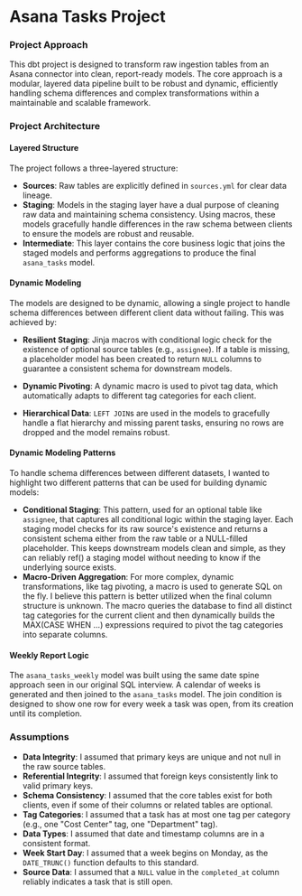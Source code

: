 # Asana Tasks Project

### Project Approach

This dbt project is designed to transform raw ingestion tables from an Asana connector into clean, report-ready models. The core approach is a modular, layered data pipeline built to be robust and dynamic, efficiently handling schema differences and complex transformations within a maintainable and scalable framework.

### Project Architecture

#### Layered Structure

The project follows a three-layered structure:

- **Sources**: Raw tables are explicitly defined in `sources.yml` for clear data lineage.
- **Staging**: Models in the staging layer have a dual purpose of cleaning raw data and maintaining schema consistency. Using macros, these models gracefully handle differences in the raw schema between clients to ensure the models are robust and reusable.
- **Intermediate**: This layer contains the core business logic that joins the staged models and performs aggregations to produce the final `asana_tasks` model.

#### Dynamic Modeling

The models are designed to be dynamic, allowing a single project to handle schema differences between different client data without failing. This was achieved by:

- **Resilient Staging**: Jinja macros with conditional logic check for the existence of optional source tables (e.g., `assignee`). If a table is missing, a placeholder model has been created to return `NULL` columns to guarantee a consistent schema for downstream models.
- **Dynamic Pivoting**: A dynamic macro is used to pivot tag data, which automatically adapts to different tag categories for each client.

- **Hierarchical Data**: `LEFT JOIN`s are used in the models to gracefully handle a flat hierarchy and missing parent tasks, ensuring no rows are dropped and the model remains robust.

#### Dynamic Modeling Patterns

To handle schema differences between different datasets, I wanted to highlight two different patterns that can be used for building dynamic models:

- **Conditional Staging**: This pattern, used for an optional table like `assignee`, that captures all conditional logic within the staging layer. Each staging model checks for its raw source's existence and returns a consistent schema either from the raw table or a NULL-filled placeholder. This keeps downstream models clean and simple, as they can reliably ref() a staging model without needing to know if the underlying source exists.
- **Macro-Driven Aggregation**: For more complex, dynamic transformations, like tag pivoting, a macro is used to generate SQL on the fly. I believe this pattern is better utilized when the final column structure is unknown. The macro queries the database to find all distinct tag categories for the current client and then dynamically builds the MAX(CASE WHEN ...) expressions required to pivot the tag categories into separate columns.

#### Weekly Report Logic

The `asana_tasks_weekly` model was built using the same date spine approach seen in our original SQL interview. A calendar of weeks is generated and then joined to the `asana_tasks` model. The join condition is designed to show one row for every week a task was open, from its creation until its completion.

### Assumptions

- **Data Integrity**: I assumed that primary keys are unique and not null in the raw source tables.
- **Referential Integrity**: I assumed that foreign keys consistently link to valid primary keys.
- **Schema Consistency**: I assumed that the core tables exist for both clients, even if some of their columns or related tables are optional.
- **Tag Categories**: I assumed that a task has at most one tag per category (e.g., one "Cost Center" tag, one "Department" tag).
- **Data Types**: I assumed that date and timestamp columns are in a consistent format.
- **Week Start Day**: I assumed that a week begins on Monday, as the `DATE_TRUNC()` function defaults to this standard.
- **Source Data**: I assumed that a `NULL` value in the `completed_at` column reliably indicates a task that is still open.

